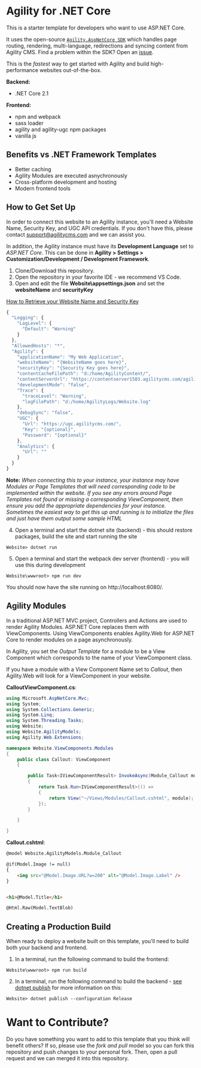 # Agility for .NET Core
This is a starter template for developers who want to use ASP.NET Core.

It uses the open-source [`Agility.AspNetCore SDK`](https://github.com/agility/Agility.AspNetCore) which handles page routing, rendering, multi-language, redirections and syncing content from Agility CMS. Find a problem within the SDK? Open an [issue](https://github.com/agility/Agility.AspNetCore/issues).


This is the *fastest* way to get started with Agility and build high-performance websites out-of-the-box. 

**Backend:**
- .NET Core 2.1

**Frontend:**
- npm and webpack
- sass loader
- agility and agility-ugc npm packages
- vanilla js

## Benefits vs .NET Framework Templates
- Better caching
- Agility Modules are executed asnychronously
- Cross-platform development and hosting
- Modern frontend tools

## How to Get Set Up
In order to connect this website to an Agility instance, you'll need a Website Name, Security Key, and UGC API credentials. If you don't have this, please contact support@agilitycms.com and we can assist you. 

In addition, the Agility instance must have its **Development Language** set to *ASP.NET Core*. This can be done in **Agility > Settings > Customization/Development / Development Framework**.


1. Clone/Download this repository.
2. Open the repository in your favorite IDE - we recommend VS Code.
3. Open and edit the file **Website\appsettings.json** and set the **websiteName** and **securityKey** 

[How to Retrieve your Website Name and Security Key](https://help.agilitycms.com/hc/en-us/articles/360029220591-How-to-Retrieve-an-Instance-s-Security-Key)

``` javascript
{
  "Logging": {
    "LogLevel": {
      "Default": "Warning"
    }
  },
  "AllowedHosts": "*",
  "Agility": {
    "applicationName": "My Web Application",
    "websiteName": "{WebsiteName goes here}", 
    "securityKey": "{Security Key goes here}",
    "contentCacheFilePath": "d:/home/AgilityContent/",
    "contentServerUrl": "https://contentserver1503.agilitycms.com/agilitycontentserver.svc",
    "developmentMode": "false",
    "Trace": {
      "traceLevel": "Warning",
      "logFilePath": "d:/home/AgilityLogs/Website.log"
    },
    "debugSync": "false",
    "UGC": {
      "Url": "https://ugc.agilitycms.com/",
      "Key": "{optional}",
      "Password": "{optional}"
    },
    "Analytics": {
      "Url": ""
    }
  }
}
```
**Note:** *When connecting this to your instance, your instance may have Modules or Page Templates that will need corresponding code to be implemented within the website. If you see any errors around Page Templates not found or missing a corresponding ViewComponent, then ensure you add the appropriate dependencies for your instance. Sometimes the easiest way to get this up and running is to initialize the files and just have them output some sample HTML*

4. Open a terminal and start the dotnet site (backend) - this should restore packages, build the site and start running the site
```
Website> dotnet run
```
5. Open a terminal and start the webpack dev server (frontend) - you will use this during development
```
Website\wwwroot> npm run dev
```
You should now have the site running on http://localhost:8080/.

## Agility Modules 
In a traditional ASP.NET MVC project, Controllers and Actions are used to render Agility Modules. ASP.NET Core replaces them with ViewComponents. Using ViewComponents enables Agility.Web for ASP.NET Core to render modules on a page asynchronously.


In Agility, you set the *Output Template* for a module to be a View Component which corresponds to the name of your ViewComponent class.

If you have a module with a View Component Name set to *Callout*, then Agility.Web will look for a ViewComponent in your website.

**CalloutViewComponent.cs**:
``` csharp
using Microsoft.AspNetCore.Mvc;
using System;
using System.Collections.Generic;
using System.Linq;
using System.Threading.Tasks;
using Website;
using Website.AgilityModels;
using Agility.Web.Extensions;

namespace Website.ViewComponents.Modules
{
    public class Callout: ViewComponent
    {

        public Task<IViewComponentResult> InvokeAsync(Module_Callout module) 
        {
            return Task.Run<IViewComponentResult>(() =>
            {
                return View("~/Views/Modules/Callout.cshtml", module);
            });
        }

    }

}
```

**Callout.cshtml**:
``` html
@model Website.AgilityModels.Module_Callout

@if(Model.Image != null)
{
    <img src="@Model.Image.URL?w=200" alt="@Model.Image.Label" />
}


<h1>@Model.Title</h1>

@Html.Raw(Model.TextBlob)
```

## Creating a Production Build
When ready to deploy a website built on this template, you'll need to build both your backend and frontend.

1. In a terminal, run the following command to build the frontend:
```
Website\wwwroot> npm run build
```

2. In a terminal, run the following command to build the backend - [see dotnet publish](https://docs.microsoft.com/en-us/dotnet/core/tools/dotnet-publish?tabs=netcore21) for more information on this:
```
Website> dotnet publish --configuration Release
```

# Want to Contribute?
Do you have something you want to add to this template that you think will benefit others? If so, please use the *fork and pull* model so you can fork this repository and push changes to your personal fork. Then, open a pull request and we can merged it into this repository.
